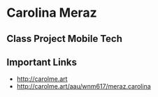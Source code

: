 # Carolina Meraz

## Class Project Mobile Tech

## Important Links

- http://carolme.art
- http://carolme.art/aau/wnm617/meraz.carolina